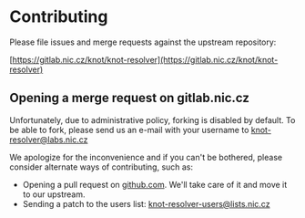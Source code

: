 Contributing
============

Please file issues and merge requests against the upstream repository:

[https://gitlab.nic.cz/knot/knot-resolver](https://gitlab.nic.cz/knot/knot-resolver)

Opening a merge request on gitlab.nic.cz
----------------------------------------

Unfortunately, due to administrative policy, forking is disabled by default. To
be able to fork, please send us an e-mail with your username to knot-resolver@labs.nic.cz

We apologize for the inconvenience and if you can't be bothered, please
consider alternate ways of contributing, such as:

- Opening a pull request on [github.com](https://github.com/CZ-NIC/knot-resolver).
  We'll take care of it and move it to our upstream.
- Sending a patch to the users list: knot-resolver-users@lists.nic.cz
